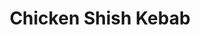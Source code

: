 ---
title: Chicken Shish Kebab
metadata:
  title: Chicken Shish Kebab
  course: Main
  servings: '4'
ingredients:
- name: vegetable oil
  amount: 3 tbsp
- name: garlic
  amount: 2 cloves
- name: onion
  amount: '1'
- name: paprika
  amount: 1 tsp
- name: yogurt
  amount: 0.5 cups
- name: salt
  amount: 1 tsp
- name: chicken breasts
  amount: '2'
- name: black pepper
  amount: 1 tsp
- name: "tomato pur\xE9e"
  amount: 2 tbsp
cookware:
- name: bowl
- name: bowl
- name: sieve
- name: wooden spoon
steps:
- description: Peel the onion, and garlic and then grate with a fine grater to make
    a pulp into a bowl.
- description: Pour the pulp, and any remaining juices, into another bowl through
    a sieve, using a wooden spoon to press out the juices from the pulp. Throw away
    the pulp once you've squeezed out all of the juice.
- description: "Now mix in the greek yogurt, vegetable oil, tomato pur\xE9e, black
    pepper, paprika, and salt."
- description: Dry the chicken breasts with paper towels, then cut into small bite-size
    chunks and add them to the marinade.
- description: Leave the chicken to marinate in the fridge overnight, or at least
    4 hours.
- description: The chicken can now be cooked on the BBQ, using the grill setting of
    your oven, or by putting the chicken on a tray in the oven for 30 minutes.

---